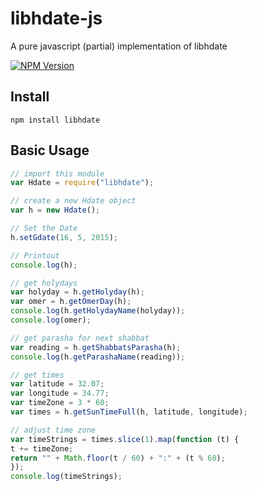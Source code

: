 # libhdate-js
A pure javascript (partial) implementation of libhdate

[![NPM Version](https://img.shields.io/npm/v/gm.svg?style=flat)](https://www.npmjs.org/package/libhdate)

## Install

    npm install libhdate

## Basic Usage

```js
// import this module
var Hdate = require("libhdate");

// create a new Hdate object
var h = new Hdate();

// Set the Date
h.setGdate(16, 5, 2015);

// Printout
console.log(h);

// get holydays
var holyday = h.getHolyday(h);
var omer = h.getOmerDay(h);
console.log(h.getHolydayName(holyday));
console.log(omer);

// get parasha for next shabbat
var reading = h.getShabbatsParasha(h);
console.log(h.getParashaName(reading));

// get times
var latitude = 32.07;
var longitude = 34.77;
var timeZone = 3 * 60;
var times = h.getSunTimeFull(h, latitude, longitude);

// adjust time zone
var timeStrings = times.slice(1).map(function (t) {
t += timeZone;
return "" + Math.floor(t / 60) + ":" + (t % 60);
});
console.log(timeStrings);
```
